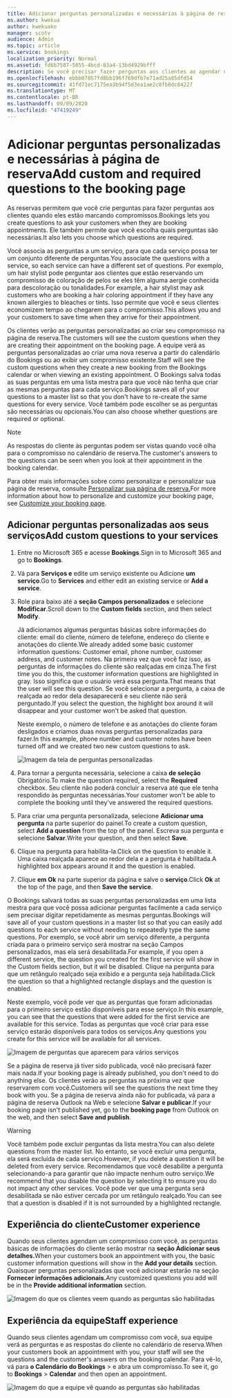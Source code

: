 ```yaml
---
title: Adicionar perguntas personalizadas e necessárias à página de reserva
ms.author: kwekua
author: kwekuako
manager: scotv
audience: Admin
ms.topic: article
ms.service: bookings
localization_priority: Normal
ms.assetid: fd6b7587-5055-4bcd-83a4-13bd4929bfff
description: Se você precisar fazer perguntas aos clientes ao agendar um compromisso com você online, você poderá adicionar perguntas personalizadas e perguntas necessárias à página de reserva.
ms.openlocfilehash: ebbb07857fd8bb196f769dfb7e71ad25a85dfd54
ms.sourcegitcommit: 41fd71ec7175ea3b94f5d3ea1ae2c8fb8dc84227
ms.translationtype: MT
ms.contentlocale: pt-BR
ms.lasthandoff: 09/09/2020
ms.locfileid: "47419249"
---
```

# <a name="add-custom-and-required-questions-to-the-booking-page"></a><span data-ttu-id="f952d-103">Adicionar perguntas personalizadas e necessárias à página de reserva</span><span class="sxs-lookup"><span data-stu-id="f952d-103">Add custom and required questions to the booking page</span></span>

<span data-ttu-id="f952d-104">As reservas permitem que você crie perguntas para fazer perguntas aos clientes quando eles estão marcando compromissos.</span><span class="sxs-lookup"><span data-stu-id="f952d-104">Bookings lets you create questions to ask your customers when they are booking appointments.</span></span> <span data-ttu-id="f952d-105">Ele também permite que você escolha quais perguntas são necessárias.</span><span class="sxs-lookup"><span data-stu-id="f952d-105">It also lets you choose which questions are required.</span></span>

<span data-ttu-id="f952d-106">Você associa as perguntas a um serviço, para que cada serviço possa ter um conjunto diferente de perguntas.</span><span class="sxs-lookup"><span data-stu-id="f952d-106">You associate the questions with a service, so each service can have a different set of questions.</span></span> <span data-ttu-id="f952d-107">Por exemplo, um hair stylist pode perguntar aos clientes que estão reservando um compromisso de coloração de pelos se eles têm alguma aergie conhecida para descoloração ou tonalidades.</span><span class="sxs-lookup"><span data-stu-id="f952d-107">For example, a hair stylist may ask customers who are booking a hair coloring appointment if they have any known allergies to bleaches or tints.</span></span> <span data-ttu-id="f952d-108">Isso permite que você e seus clientes economizem tempo ao chegarem para o compromisso.</span><span class="sxs-lookup"><span data-stu-id="f952d-108">This allows you and your customers to save time when they arrive for their appointment.</span></span>

<span data-ttu-id="f952d-109">Os clientes verão as perguntas personalizadas ao criar seu compromisso na página de reserva.</span><span class="sxs-lookup"><span data-stu-id="f952d-109">The customers will see the custom questions when they are creating their appointment on the booking page.</span></span> <span data-ttu-id="f952d-110">A equipe verá as perguntas personalizadas ao criar uma nova reserva a partir do calendário do Bookings ou ao exibir um compromisso existente.</span><span class="sxs-lookup"><span data-stu-id="f952d-110">Staff will see the custom questions when they create a new booking from the Bookings calendar or when viewing an existing appointment.</span></span> <span data-ttu-id="f952d-111">O Bookings salva todas as suas perguntas em uma lista mestra para que você não tenha que criar as mesmas perguntas para cada serviço.</span><span class="sxs-lookup"><span data-stu-id="f952d-111">Bookings saves all of your questions to a master list so that you don't have to re-create the same questions for every service.</span></span> <span data-ttu-id="f952d-112">Você também pode escolher se as perguntas são necessárias ou opcionais.</span><span class="sxs-lookup"><span data-stu-id="f952d-112">You can also choose whether questions are required or optional.</span></span>

> [!NOTE]
> <span data-ttu-id="f952d-113">As respostas do cliente às perguntas podem ser vistas quando você olha para o compromisso no calendário de reserva.</span><span class="sxs-lookup"><span data-stu-id="f952d-113">The customer's answers to the questions can be seen when you look at their appointment in the booking calendar.</span></span>

<span data-ttu-id="f952d-114">Para obter mais informações sobre como personalizar e personalizar sua página de reserva, consulte [Personalizar sua página de reserva.](customize-booking-page.md)</span><span class="sxs-lookup"><span data-stu-id="f952d-114">For more information about how to personalize and customize your booking page, see [Customize your booking page](customize-booking-page.md).</span></span>

## <a name="add-custom-questions-to-your-services"></a><span data-ttu-id="f952d-115">Adicionar perguntas personalizadas aos seus serviços</span><span class="sxs-lookup"><span data-stu-id="f952d-115">Add custom questions to your services</span></span>

1. <span data-ttu-id="f952d-116">Entre no Microsoft 365 e acesse **Bookings**.</span><span class="sxs-lookup"><span data-stu-id="f952d-116">Sign in to Microsoft 365 and go to **Bookings**.</span></span>

1. <span data-ttu-id="f952d-117">Vá para **Serviços e** edite um serviço existente ou Adicione **um serviço**.</span><span class="sxs-lookup"><span data-stu-id="f952d-117">Go to **Services** and either edit an existing service or **Add a service**.</span></span>

1. <span data-ttu-id="f952d-118">Role para baixo até a **seção Campos personalizados** e selecione **Modificar**.</span><span class="sxs-lookup"><span data-stu-id="f952d-118">Scroll down to the **Custom fields** section, and then select **Modify**.</span></span>

   <span data-ttu-id="f952d-119">Já adicionamos algumas perguntas básicas sobre informações do cliente: email do cliente, número de telefone, endereço do cliente e anotações do cliente.</span><span class="sxs-lookup"><span data-stu-id="f952d-119">We already added some basic customer information questions: Customer email, phone number, customer address, and customer notes.</span></span> <span data-ttu-id="f952d-120">Na primeira vez que você faz isso, as perguntas de informações do cliente são realçadas em cinza.</span><span class="sxs-lookup"><span data-stu-id="f952d-120">The first time you do this, the customer information questions are highlighted in gray.</span></span> <span data-ttu-id="f952d-121">Isso significa que o usuário verá essa pergunta.</span><span class="sxs-lookup"><span data-stu-id="f952d-121">That means that the user will see this question.</span></span> <span data-ttu-id="f952d-122">Se você selecionar a pergunta, a caixa de realçada ao redor dela desaparecerá e seu cliente não será perguntado.</span><span class="sxs-lookup"><span data-stu-id="f952d-122">If you select the question, the highlight box around it will disappear and your customer won't be asked that question.</span></span>

   <span data-ttu-id="f952d-123">Neste exemplo, o número de telefone e as anotações do cliente foram desligados e criamos duas novas perguntas personalizadas para fazer.</span><span class="sxs-lookup"><span data-stu-id="f952d-123">In this example, phone number and customer notes have been turned off and we created two new custom questions to ask.</span></span>

   ![Imagem da tela de perguntas personalizadas](../media/bookings-questions-custom-fields.png)

1. <span data-ttu-id="f952d-125">Para tornar a pergunta necessária, selecione a caixa **de seleção** Obrigatório.</span><span class="sxs-lookup"><span data-stu-id="f952d-125">To make the question required, select the **Required** checkbox.</span></span> <span data-ttu-id="f952d-126">Seu cliente não poderá concluir a reserva até que ele tenha respondido às perguntas necessárias.</span><span class="sxs-lookup"><span data-stu-id="f952d-126">Your customer won't be able to complete the booking until they've answered the required questions.</span></span>

1. <span data-ttu-id="f952d-127">Para criar uma pergunta personalizada, selecione **Adicionar uma pergunta** na parte superior do painel.</span><span class="sxs-lookup"><span data-stu-id="f952d-127">To create a custom question, select **Add a question** from the top of the panel.</span></span> <span data-ttu-id="f952d-128">Escreva sua pergunta e selecione **Salvar**.</span><span class="sxs-lookup"><span data-stu-id="f952d-128">Write your question, and then select **Save**.</span></span>

1. <span data-ttu-id="f952d-129">Clique na pergunta para habilita-la.</span><span class="sxs-lookup"><span data-stu-id="f952d-129">Click on the question to enable it.</span></span> <span data-ttu-id="f952d-130">Uma caixa realçada aparece ao redor dela e a pergunta é habilitada.</span><span class="sxs-lookup"><span data-stu-id="f952d-130">A highlighted box appears around it and the question is enabled.</span></span>

1. <span data-ttu-id="f952d-131">Clique **em Ok** na parte superior da página e salve o **serviço**.</span><span class="sxs-lookup"><span data-stu-id="f952d-131">Click **Ok** at the top of the page, and then **Save the service**.</span></span>

<span data-ttu-id="f952d-132">O Bookings salvará todas as suas perguntas personalizadas em uma lista mestra para que você possa adicionar perguntas facilmente a cada serviço sem precisar digitar repetidamente as mesmas perguntas.</span><span class="sxs-lookup"><span data-stu-id="f952d-132">Bookings will save all of your custom questions in a master list so that you can easily add questions to each service without needing to repeatedly type the same questions.</span></span> <span data-ttu-id="f952d-133">Por exemplo, se você abrir um serviço diferente, a pergunta criada para o primeiro serviço será mostrar na seção Campos personalizados, mas ela será desabilitada.</span><span class="sxs-lookup"><span data-stu-id="f952d-133">For example, if you open a different service, the question you created for the first service will show in the Custom fields section, but it wil be disabled.</span></span> <span data-ttu-id="f952d-134">Clique na pergunta para que um retângulo realçado seja exibido e a pergunta seja habilitada.</span><span class="sxs-lookup"><span data-stu-id="f952d-134">Click the question so that a highlighted rectangle displays and the question is enabled.</span></span>

<span data-ttu-id="f952d-135">Neste exemplo, você pode ver que as perguntas que foram adicionadas para o primeiro serviço estão disponíveis para esse serviço.</span><span class="sxs-lookup"><span data-stu-id="f952d-135">In this example, you can see that the questions that were added for the first service are available for this service.</span></span> <span data-ttu-id="f952d-136">Todas as perguntas que você criar para esse serviço estarão disponíveis para todos os serviços.</span><span class="sxs-lookup"><span data-stu-id="f952d-136">Any questions you create for this service will be available for all services.</span></span>

   ![Imagem de perguntas que aparecem para vários serviços](../media/bookings-questions-services.png)

<span data-ttu-id="f952d-138">Se a página de reserva já tiver sido publicada, você não precisará fazer mais nada.</span><span class="sxs-lookup"><span data-stu-id="f952d-138">If your booking page is already published, you don't need to do anything else.</span></span> <span data-ttu-id="f952d-139">Os clientes verão as perguntas na próxima vez que reservarem com você.</span><span class="sxs-lookup"><span data-stu-id="f952d-139">Customers will see the questions the next time they book with you.</span></span> <span data-ttu-id="f952d-140">Se a página de reserva ainda não  for publicada, vá para a página de reserva Outlook na Web e selecione **Salvar e publicar**.</span><span class="sxs-lookup"><span data-stu-id="f952d-140">If your booking page isn't published yet, go to the **booking page** from Outlook on the web, and then select **Save and publish**.</span></span>

> [!WARNING]
> <span data-ttu-id="f952d-141">Você também pode excluir perguntas da lista mestra.</span><span class="sxs-lookup"><span data-stu-id="f952d-141">You can also delete questions from the master list.</span></span> <span data-ttu-id="f952d-142">No entanto, se você excluir uma pergunta, ela será excluída de cada serviço.</span><span class="sxs-lookup"><span data-stu-id="f952d-142">However, if you delete a question it will be deleted from every service.</span></span> <span data-ttu-id="f952d-143">Recomendamos que você desabilite a pergunta selecionando-a para garantir que não impacte nenhum outro serviço.</span><span class="sxs-lookup"><span data-stu-id="f952d-143">We recommend that you disable the question by selecting it to ensure you do not impact any other services.</span></span> <span data-ttu-id="f952d-144">Você pode ver que uma pergunta será desabilitada se não estiver cercada por um retângulo realçado.</span><span class="sxs-lookup"><span data-stu-id="f952d-144">You can see that a question is disabled if it is not surrounded by a highlighted rectangle.</span></span>

## <a name="customer-experience"></a><span data-ttu-id="f952d-145">Experiência do cliente</span><span class="sxs-lookup"><span data-stu-id="f952d-145">Customer experience</span></span>

<span data-ttu-id="f952d-146">Quando seus clientes agendam um compromisso com você, as perguntas básicas de informações do cliente serão mostrar na **seção Adicionar seus detalhes.**</span><span class="sxs-lookup"><span data-stu-id="f952d-146">When your customers book an appointment with you, the basic customer information questions will show in the **Add your details** section.</span></span> <span data-ttu-id="f952d-147">Quaisquer perguntas personalizadas que você adicionar estarão na seção **Fornecer informações adicionais.**</span><span class="sxs-lookup"><span data-stu-id="f952d-147">Any customized questions you add will be in the **Provide additional information** section.</span></span>

![Imagem do que os clientes veem quando as perguntas são habilitadas](../media/bookings-questions-customer.png)

## <a name="staff-experience"></a><span data-ttu-id="f952d-149">Experiência da equipe</span><span class="sxs-lookup"><span data-stu-id="f952d-149">Staff experience</span></span>

<span data-ttu-id="f952d-150">Quando seus clientes agendam um compromisso com você, sua equipe verá as perguntas e as respostas do cliente no calendário de reserva.</span><span class="sxs-lookup"><span data-stu-id="f952d-150">When your customers book an appointment with you, your staff will see the questions and the customer's answers on the booking calendar.</span></span> <span data-ttu-id="f952d-151">Para vê-lo, vá para **o Calendário do Bookings** \>  e abra um compromisso.</span><span class="sxs-lookup"><span data-stu-id="f952d-151">To see it, go to **Bookings** \> **Calendar** and then open an appointment.</span></span>

![Imagem do que a equipe vê quando as perguntas são habilitadas](../media/bookings-questions-staff.png)
